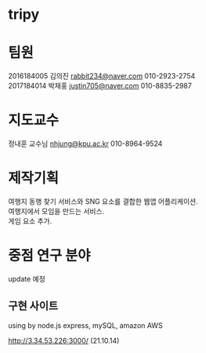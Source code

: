 # tripy
# 팀원 
2016184005 김의진 rabbit234@naver.com 010-2923-2754<br>
2017184014 박재홍 justin705@naver.com 010-8835-2987<br>
# 지도교수
정내훈 교수님 nhjung@kpu.ac.kr 010-8964-9524<br>
# 제작기획

여행지 동행 찾기 서비스와 SNG 요소를 결합한 웹앱 어플리케이션.<br>
여행지에서 모임을 만드는 서비스.<br>
게임 요소 추가.<br>
# 중점 연구 분야
update 예정

 구현 사이트
----------------------
using by node.js express, mySQL, amazon AWS

http://3.34.53.226:3000/ (21.10.14)
 
